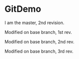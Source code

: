# GitDemo
I am the master, 2nd revision.

Modified on base branch, 1st rev.

Modified on base branch, 2nd rev.

Modified on base branch, 3rd rev.
